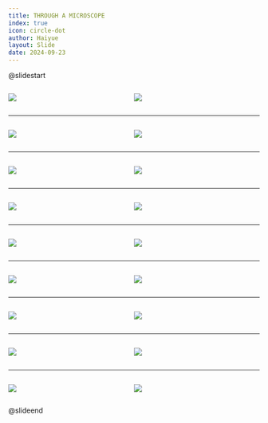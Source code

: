 ```yaml
---
title: THROUGH A MICROSCOPE
index: true
icon: circle-dot
author: Haiyue
layout: Slide
date: 2024-09-23
---
```

 
@slidestart

<div style="display:flex">
<div style="flex:1">

![](/reading/english/Level-W/THROUGH%20A%20MICROSCOPE/001.webp)
</div>
<div style="flex:1">

![](/reading/english/Level-W/THROUGH%20A%20MICROSCOPE/002.webp)
</div>
</div>

---

<div style="display:flex">
<div style="flex:1">

![](/reading/english/Level-W/THROUGH%20A%20MICROSCOPE/003.webp)
</div>
<div style="flex:1">

![](/reading/english/Level-W/THROUGH%20A%20MICROSCOPE/004.webp)
</div>
</div>

---

<div style="display:flex">
<div style="flex:1">

![](/reading/english/Level-W/THROUGH%20A%20MICROSCOPE/005.webp)
</div>
<div style="flex:1">

![](/reading/english/Level-W/THROUGH%20A%20MICROSCOPE/006.webp)
</div>
</div>

---

<div style="display:flex">
<div style="flex:1">

![](/reading/english/Level-W/THROUGH%20A%20MICROSCOPE/007.webp)
</div>
<div style="flex:1">

![](/reading/english/Level-W/THROUGH%20A%20MICROSCOPE/008.webp)
</div>
</div>

---

<div style="display:flex">
<div style="flex:1">

![](/reading/english/Level-W/THROUGH%20A%20MICROSCOPE/009.webp)
</div>
<div style="flex:1">

![](/reading/english/Level-W/THROUGH%20A%20MICROSCOPE/010.webp)
</div>
</div>

---

<div style="display:flex">
<div style="flex:1">

![](/reading/english/Level-W/THROUGH%20A%20MICROSCOPE/011.webp)
</div>
<div style="flex:1">

![](/reading/english/Level-W/THROUGH%20A%20MICROSCOPE/012.webp)
</div>
</div>

---

<div style="display:flex">
<div style="flex:1">

![](/reading/english/Level-W/THROUGH%20A%20MICROSCOPE/013.webp)
</div>
<div style="flex:1">

![](/reading/english/Level-W/THROUGH%20A%20MICROSCOPE/014.webp)
</div>
</div>

---

<div style="display:flex">
<div style="flex:1">

![](/reading/english/Level-W/THROUGH%20A%20MICROSCOPE/015.webp)
</div>
<div style="flex:1">

![](/reading/english/Level-W/THROUGH%20A%20MICROSCOPE/016.webp)
</div>
</div>

---

<div style="display:flex">
<div style="flex:1">

![](/reading/english/Level-W/THROUGH%20A%20MICROSCOPE/017.webp)
</div>
<div style="flex:1">

![](/reading/english/Level-W/THROUGH%20A%20MICROSCOPE/018.webp)
</div>
</div>

@slideend